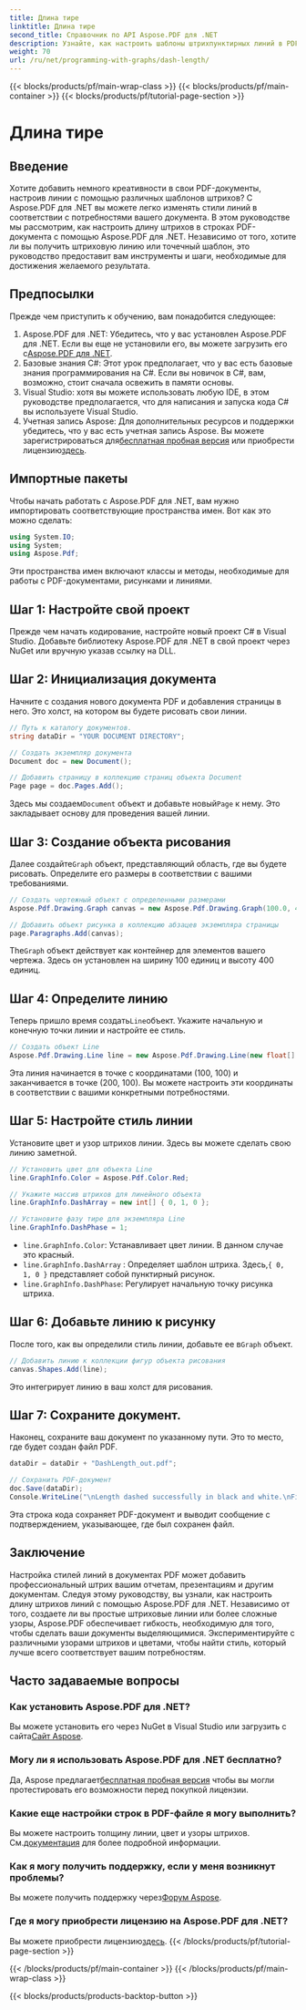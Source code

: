 ```yaml
---
title: Длина тире
linktitle: Длина тире
second_title: Справочник по API Aspose.PDF для .NET
description: Узнайте, как настроить шаблоны штрихпунктирных линий в PDF-файлах с помощью Aspose.PDF для .NET с помощью нашего пошагового руководства. Идеально подходит для добавления стиля в ваши документы.
weight: 70
url: /ru/net/programming-with-graphs/dash-length/
---
```


{{< blocks/products/pf/main-wrap-class >}}
{{< blocks/products/pf/main-container >}}
{{< blocks/products/pf/tutorial-page-section >}}

# Длина тире

## Введение

Хотите добавить немного креативности в свои PDF-документы, настроив линии с помощью различных шаблонов штрихов? С Aspose.PDF для .NET вы можете легко изменять стили линий в соответствии с потребностями вашего документа. В этом руководстве мы рассмотрим, как настроить длину штрихов в строках PDF-документа с помощью Aspose.PDF для .NET. Независимо от того, хотите ли вы получить штриховую линию или точечный шаблон, это руководство предоставит вам инструменты и шаги, необходимые для достижения желаемого результата.

## Предпосылки

Прежде чем приступить к обучению, вам понадобится следующее:

1. Aspose.PDF для .NET: Убедитесь, что у вас установлен Aspose.PDF для .NET. Если вы еще не установили его, вы можете загрузить его с[Aspose.PDF для .NET](https://releases.aspose.com/pdf/net/).
2. Базовые знания C#: Этот урок предполагает, что у вас есть базовые знания программирования на C#. Если вы новичок в C#, вам, возможно, стоит сначала освежить в памяти основы.
3. Visual Studio: хотя вы можете использовать любую IDE, в этом руководстве предполагается, что для написания и запуска кода C# вы используете Visual Studio.
4.  Учетная запись Aspose: Для дополнительных ресурсов и поддержки убедитесь, что у вас есть учетная запись Aspose. Вы можете зарегистрироваться для[бесплатная пробная версия](https://releases.aspose.com/) или приобрести лицензию[здесь](https://purchase.aspose.com/buy).

## Импортные пакеты

Чтобы начать работать с Aspose.PDF для .NET, вам нужно импортировать соответствующие пространства имен. Вот как это можно сделать:

```csharp
using System.IO;
using System;
using Aspose.Pdf;
```

Эти пространства имен включают классы и методы, необходимые для работы с PDF-документами, рисунками и линиями.

## Шаг 1: Настройте свой проект

Прежде чем начать кодирование, настройте новый проект C# в Visual Studio. Добавьте библиотеку Aspose.PDF для .NET в свой проект через NuGet или вручную указав ссылку на DLL. 

## Шаг 2: Инициализация документа

Начните с создания нового документа PDF и добавления страницы в него. Это холст, на котором вы будете рисовать свои линии.

```csharp
// Путь к каталогу документов.
string dataDir = "YOUR DOCUMENT DIRECTORY";

// Создать экземпляр документа
Document doc = new Document();

// Добавить страницу в коллекцию страниц объекта Document
Page page = doc.Pages.Add();
```

 Здесь мы создаем`Document` объект и добавьте новый`Page` к нему. Это закладывает основу для проведения вашей линии.

## Шаг 3: Создание объекта рисования

 Далее создайте`Graph` объект, представляющий область, где вы будете рисовать. Определите его размеры в соответствии с вашими требованиями.

```csharp
// Создать чертежный объект с определенными размерами
Aspose.Pdf.Drawing.Graph canvas = new Aspose.Pdf.Drawing.Graph(100.0, 400.0);

// Добавить объект рисунка в коллекцию абзацев экземпляра страницы
page.Paragraphs.Add(canvas);
```

 The`Graph` объект действует как контейнер для элементов вашего чертежа. Здесь он установлен на ширину 100 единиц и высоту 400 единиц.

## Шаг 4: Определите линию

 Теперь пришло время создать`Line`объект. Укажите начальную и конечную точки линии и настройте ее стиль.

```csharp
// Создать объект Line
Aspose.Pdf.Drawing.Line line = new Aspose.Pdf.Drawing.Line(new float[] { 100, 100, 200, 100 });
```

Эта линия начинается в точке с координатами (100, 100) и заканчивается в точке (200, 100). Вы можете настроить эти координаты в соответствии с вашими конкретными потребностями.

## Шаг 5: Настройте стиль линии

Установите цвет и узор штрихов линии. Здесь вы можете сделать свою линию заметной.

```csharp
// Установить цвет для объекта Line
line.GraphInfo.Color = Aspose.Pdf.Color.Red;

// Укажите массив штрихов для линейного объекта
line.GraphInfo.DashArray = new int[] { 0, 1, 0 };

// Установите фазу тире для экземпляра Line
line.GraphInfo.DashPhase = 1;
```

- `line.GraphInfo.Color`: Устанавливает цвет линии. В данном случае это красный.
- `line.GraphInfo.DashArray` : Определяет шаблон штриха. Здесь,`{ 0, 1, 0 }` представляет собой пунктирный рисунок.
- `line.GraphInfo.DashPhase`: Регулирует начальную точку рисунка штриха.

## Шаг 6: Добавьте линию к рисунку

 После того, как вы определили стиль линии, добавьте ее в`Graph` объект.

```csharp
// Добавить линию к коллекции фигур объекта рисования
canvas.Shapes.Add(line);
```

Это интегрирует линию в ваш холст для рисования.

## Шаг 7: Сохраните документ.

Наконец, сохраните ваш документ по указанному пути. Это то место, где будет создан файл PDF.

```csharp
dataDir = dataDir + "DashLength_out.pdf";

// Сохранить PDF-документ
doc.Save(dataDir);
Console.WriteLine("\nLength dashed successfully in black and white.\nFile saved at " + dataDir);
```

Эта строка кода сохраняет PDF-документ и выводит сообщение с подтверждением, указывающее, где был сохранен файл.

## Заключение

Настройка стилей линий в документах PDF может добавить профессиональный штрих вашим отчетам, презентациям и другим документам. Следуя этому руководству, вы узнали, как настроить длину штрихов линий с помощью Aspose.PDF для .NET. Независимо от того, создаете ли вы простые штриховые линии или более сложные узоры, Aspose.PDF обеспечивает гибкость, необходимую для того, чтобы сделать ваши документы выделяющимися. Экспериментируйте с различными узорами штрихов и цветами, чтобы найти стиль, который лучше всего соответствует вашим потребностям.

## Часто задаваемые вопросы

### Как установить Aspose.PDF для .NET?
 Вы можете установить его через NuGet в Visual Studio или загрузить с сайта[Сайт Aspose](https://releases.aspose.com/pdf/net/).

### Могу ли я использовать Aspose.PDF для .NET бесплатно?
 Да, Aspose предлагает[бесплатная пробная версия](https://releases.aspose.com/) чтобы вы могли протестировать его возможности перед покупкой лицензии.

### Какие еще настройки строк в PDF-файле я могу выполнить?
 Вы можете настроить толщину линии, цвет и узоры штрихов. См.[документация](https://reference.aspose.com/pdf/net/) для более подробной информации.

### Как я могу получить поддержку, если у меня возникнут проблемы?
 Вы можете получить поддержку через[Форум Aspose](https://forum.aspose.com/c/pdf/10).

### Где я могу приобрести лицензию на Aspose.PDF для .NET?
Вы можете приобрести лицензию[здесь](https://purchase.aspose.com/buy).
{{< /blocks/products/pf/tutorial-page-section >}}

{{< /blocks/products/pf/main-container >}}
{{< /blocks/products/pf/main-wrap-class >}}

{{< blocks/products/products-backtop-button >}}
